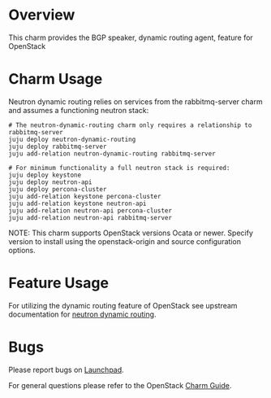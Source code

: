 # Overview

This charm provides the BGP speaker, dynamic routing agent, feature for OpenStack

# Charm Usage

Neutron dynamic routing relies on services from the rabbitmq-server charm and assumes a functioning neutron stack:

    # The neutron-dynamic-routing charm only requires a relationship to rabbitmq-server
    juju deploy neutron-dynamic-routing
    juju deploy rabbitmq-server
    juju add-relation neutron-dynamic-routing rabbitmq-server

    # For minimum functionality a full neutron stack is required:
    juju deploy keystone
    juju deploy neutron-api
    juju deploy percona-cluster
    juju add-relation keystone percona-cluster
    juju add-relation keystone neutron-api
    juju add-relation neutron-api percona-cluster
    juju add-relation neutron-api rabbitmq-server

NOTE: This charm supports OpenStack versions Ocata or newer.  Specify version
      to install using the openstack-origin and source configuration options.

# Feature Usage

For utilizing the dynamic routing feature of OpenStack see upstream documentation for [neutron dynamic routing](https://docs.openstack.org/neutron-dynamic-routing/latest/).

# Bugs

Please report bugs on [Launchpad](https://bugs.launchpad.net/charm-neutron-dynamic-routing/+filebug).

For general questions please refer to the OpenStack [Charm Guide](https://docs.openstack.org/charm-guide/latest/).
